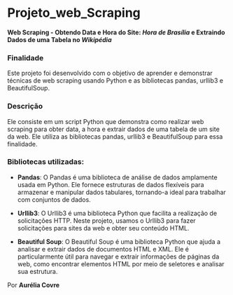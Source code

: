 # Projeto_web_Scraping

__Web Scraping - Obtendo Data e Hora do Site: *Hora de Brasília* e Extraindo Dados de uma Tabela no *Wikipédia*__

### Finalidade

Este projeto foi desenvolvido com o objetivo de aprender e demonstrar técnicas de web scraping usando Python e as bibliotecas pandas, urllib3 e BeautifulSoup.

### Descrição
Ele consiste em um script Python que demonstra como realizar web scraping para obter data, a hora e extrair dados de uma tabela de um site da web. Ele utiliza as bibliotecas pandas, urllib3 e BeautifulSoup para essa finalidade.

### Bibliotecas utilizadas:

- **Pandas**: O Pandas é uma biblioteca de análise de dados amplamente usada em Python. Ele fornece estruturas de dados flexíveis para armazenar e manipular dados tabulares, tornando-a ideal para trabalhar com conjuntos de dados.

- **Urllib3**: O Urllib3 é uma biblioteca Python que facilita a realização de solicitações HTTP. Neste projeto, usamos o Urllib3 para fazer solicitações para sites da web e obter seu conteúdo HTML.

- **Beautiful Soup**: O Beautiful Soup é uma biblioteca Python que ajuda a analisar e extrair dados de documentos HTML e XML. Ele é particularmente útil para navegar e extrair informações de páginas da web, como encontrar elementos HTML por meio de seletores e analisar sua estrutura.

Por __Aurélia Covre__


